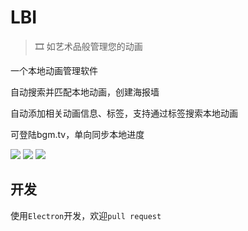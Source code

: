 # LBI

> 🎞 如艺术品般管理您的动画

一个本地动画管理软件

自动搜索并匹配本地动画，创建海报墙

自动添加相关动画信息、标签，支持通过标签搜索本地动画

可登陆bgm.tv，单向同步本地进度

![](https://s3.ax1x.com/2021/02/16/ycKoJ1.png)
![](https://s3.ax1x.com/2021/02/16/ycQ5gx.png)
![](https://s3.ax1x.com/2021/02/16/ycQIv6.png)

## 开发

使用`Electron`开发，欢迎`pull request`
